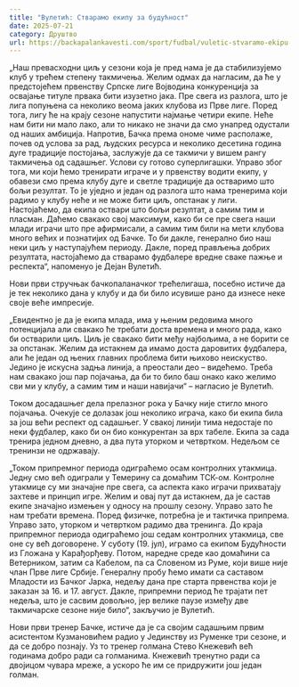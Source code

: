 ```yaml
---
title: "Вулетић: Стварамо екипу за будућност"
date: 2025-07-21
category: Друштво
url: https://backapalankavesti.com/sport/fudbal/vuletic-stvaramo-ekipu-za-buducnost/
---
```


„Наш превасходни циљ у сезони која је пред нама је да стабилизујемо клуб у трећем степену такмичења. Желим одмах да нагласим, да ће у предстојећем првенству Српске лиге Војводина конкуренција за освајање титуле првака бити изузетно јака. Пре свега из разлога, што је лига попуњена са неколико веома јаких клубова из Прве лиге. Поред тога, лигу ће на крају сезоне напустити најмање четири екипе. Неће нам бити ни мало лако, али то никако не значи да смо унапред одустали од наших амбиција. Напротив, Бачка према ономе чиме располаже, почев од услова за рад, људских ресурса и неколико десетина година дуге традиције постојања, заслужује да се такмичи у вишем рангу такмичења од садашњег. Услови су готово суперлигашки. Управо због тога, ми који ћемо тренирати играче и у првенству водити екипу, у обавези смо према клубу дуге и светле традиције да остваримо што бољи резултат. То је уједно и један од разлога што нама тренерима који радимо у клубу неће и не може бити циљ, опстанак у лиги. Настојаћемо, да екипа оствари што бољи резултат, а самим тим и пласман. Даћемо свакако свој максимум, како би се пре свега наши млади играчи што пре афирмисали, а самим тим били на мети клубова много већих и познатијих од Бачке. То би дакле, генерално био наш неки циљ у наступајућем периоду. Дакле, поред прављења добрих резултата, настојаћемо да стварамо фудбалере вредне сваке пажње и респекта“, напоменуо је Дејан Вулетић.

Нови први стручњак бачкопаланачког трећелигаша, посебно истиче да је тек неколико дана у клубу и да би било исувише рано да изнесе неке своје веће импресије.

„Евидентно је да је екипа млада, има у њеним редовима много потенцијала али свакако ће требати доста времена и много рада, како би остварили циљ. Циљ је свакако бити међу најбољима, а не борити се за опстанак. Желим да истакнем да имамо доста даровитих фудбалера, али ће један од њених главних проблема бити њихово неискуство. Једино је искусна задња линија, а преостали део – видећемо. Треба нам свакако још пар појачања, да би то било баш онако како желимо сви ми у клубу, а самим тим и наши навијачи“ – нагласио је Вулетић.

Током досадашњег дела прелазног рока у Бачку није стигло много појачања. Очекује се долазак још неколико играча, како би екипа била за још већи респект од садашњег. У свакој линији тима недостаје по неки фудбалер, како би он био конкурентан за врх табеле. Екипа за сада тренира једном дневно, а два пута уторком и четвртком. Недељом се тренинзи не одржавају.

„Током припремног периода одиграћемо осам контролних утакмица. Једну смо већ одиграли у Темерину са домаћим ТСК-ом. Контролне утакмице су ми значајне пре свега, са аспекта како играчи прихватају захтеве и принцип игре. Желим и овај пут да истакнем, да је састав екипе значајно измењен у односу на прошлу сезону. Управо зато ће нам требати времена. Поред физичке, потребна је и тактичка припрема. Управо зато, уторком и четвртком радимо два тренинга. До краја припремног периода одиграћемо још седам контролних утакмица, све оне су већ договорене. У суботу (19. јул), играмо са екипом Будућности из Гложана у Карађорђеву. Потом, наредне среде као домаћини са Ветерником, затим са Кабелом, па са Словеном из Руме, који више није члан Прве лиге Србије. Генералну пробу ћемо имати са саставом Младости из Бачког Јарка, недељу дана пре старта првенства који је заказан за 16. и 17. август. Дакле, припремни период ће трајати пет недеља, што је сасвим довољно, јер велике паузе између две такмичарске сезоне није било“, закључио је Вулетић.

Нови први тренер Бачке, истиче да је са својим садашњим првим асистентом Кузмановићем радио у Јединству из Руменке три сезоне, и да се добро познају. Уз то тренер голмана Стево Кнежевић већ годинама добро ради са голманима. Кнежевић тренутно ради са двојицом чувара мреже, а ускоро ће им се придружити још један голман.
